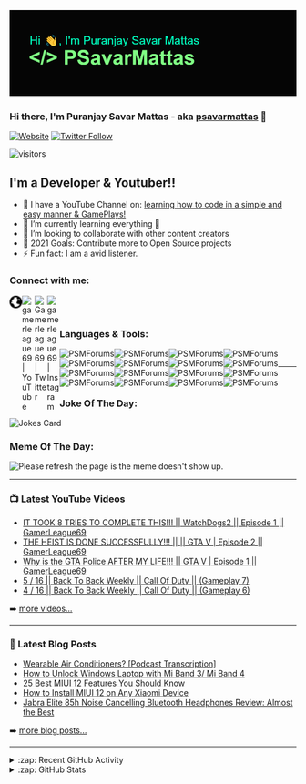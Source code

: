 ![Header](https://github.com/psavarmattas/psavarmattas/blob/master/header.png)

### Hi there, I'm Puranjay Savar Mattas - aka [psavarmattas][website] 👋

[![Website](https://img.shields.io/badge/Website-PSMForums-red?style=for-the-badge&logo=google)](https://psmforums.wordpress.com/)
[![Twitter Follow](https://img.shields.io/badge/Twitter-gamerleague69-blue?style=for-the-badge&logo=twitter)](https://twitter.com/gamerleague69)

![visitors](https://visitor-badge.glitch.me/badge?page_id=psavarmmattas.psavarmattas)

## I'm a Developer & Youtuber!!

- 🔭 I have a YouTube Channel on: [learning how to code in a simple and easy manner & GamePlays!][youtube]
- 🌱 I’m currently learning everything 🤣
- 👯 I’m looking to collaborate with other content creators
- 🥅 2021 Goals: Contribute more to Open Source projects
- ⚡ Fun fact: I am a avid listener. 


### Connect with me:

[<img align="left" alt="PSMForums" width="22px" src="https://raw.githubusercontent.com/iconic/open-iconic/master/svg/globe.svg" />][website]
[<img align="left" alt="gamerleague69 | YouTube" width="22px" src="https://cdn.jsdelivr.net/npm/simple-icons@v3/icons/youtube.svg" />][youtube]
[<img align="left" alt="Gamerleague69 | Twitter" width="22px" src="https://cdn.jsdelivr.net/npm/simple-icons@v3/icons/twitter.svg" />][twitter]
[<img align="left" alt="gamerleague69 | Instagram" width="22px" src="https://cdn.jsdelivr.net/npm/simple-icons@v3/icons/instagram.svg" />][instagram]

<br />
<br />

### Languages & Tools:

<img align="left" alt="PSMForums" src="https://img.shields.io/badge/python%20-%2314354C.svg?&style=for-the-badge&logo=python&logoColor=white"/>
<img align="left" alt="PSMForums" src="https://img.shields.io/badge/c%20-%2300599C.svg?&style=for-the-badge&logo=c&logoColor=white"/>
<img align="left" alt="PSMForums" src="https://img.shields.io/badge/c++%20-%2300599C.svg?&style=for-the-badge&logo=c%2B%2B&ogoColor=white"/>
<img align="left" alt="PSMForums" src="https://img.shields.io/badge/kotlin-%230095D5.svg?&style=for-the-badge&logo=kotlin&logoColor=white"/>
<img align="left" alt="PSMForums" src="https://img.shields.io/badge/html5%20-%23E34F26.svg?&style=for-the-badge&logo=html5&logoColor=white"/>
<img align="left" alt="PSMForums" src="https://img.shields.io/badge/markdown-%23000000.svg?&style=for-the-badge&logo=markdown&logoColor=white"/>
<img align="left" alt="PSMForums" src="https://img.shields.io/badge/material%20ui%20-%230081CB.svg?&style=for-the-badge&logo=material-ui&logoColor=white"/>
<img align="left" alt="PSMForums" src="https://img.shields.io/badge/adobe%20photoshop%20-%2331A8FF.svg?&style=for-the-badge&logo=adobe%20photoshop&logoColor=white"/>
<img align="left" alt="PSMForums" src="https://img.shields.io/badge/adobe%20illustrator%20-%23FF9A00.svg?&style=for-the-badge&logo=adobe%20illustrator&logoColor=white"/>
<img align="left" alt="PSMForums" src="https://img.shields.io/badge/git%20-%23F05033.svg?&style=for-the-badge&logo=git&logoColor=white"/>
<img align="left" alt="PSMForums" src="https://img.shields.io/badge/github%20-%23121011.svg?&style=for-the-badge&logo=github&logoColor=white"/>
<img align="left" alt="PSMForums" src="https://img.shields.io/badge/AWS%20-%23FF9900.svg?&style=for-the-badge&logo=amazon-aws&logoColor=white"/>
<img align="left" alt="PSMForums" src="https://img.shields.io/badge/Google%20Cloud%20-%234285F4.svg?&style=for-the-badge&logo=google-cloud&logoColor=white"/>
<img align="left" alt="PSMForums" src="https://img.shields.io/badge/azure%20-%230072C6.svg?&style=for-the-badge&logo=azure-devops&logoColor=white"/>
<imgalign="left" alt="PSMForums" src="https://img.shields.io/badge/vercel%20-%23000000.svg?&style=for-the-badge&logo=vercel&logoColor=white"/>
<imgalign="left" alt="PSMForums" src="https://img.shields.io/badge/firebase%20-%23039BE5.svg?&style=for-the-badge&logo=firebase"/>
<img align="left" alt="PSMForums" src="https://img.shields.io/badge/mysql-%2300f.svg?&style=for-the-badge&logo=mysql&logoColor=white"/>
<img align="left" alt="PSMForums" src="https://img.shields.io/badge/Jupyter%20-%23F37626.svg?&style=for-the-badge&logo=Jupyter&logoColor=white" />

<br />

---

<br />

### Joke Of The Day:
![Jokes Card](https://readme-jokes.vercel.app/api)


### Meme Of The Day:
<img src='https://random-memer.herokuapp.com/' title="Meme" alt="Please refresh the page is the meme doesn't show up.">

---

### 📺 Latest YouTube Videos

<!-- YOUTUBE:START -->
- [IT TOOK 8 TRIES TO COMPLETE THIS!!! || WatchDogs2 || Episode 1 || GamerLeague69](https://www.youtube.com/watch?v=wVOS1yg1PF4)
- [THE HEIST IS DONE SUCCESSFULLY!!! || || GTA V | Episode 2 || GamerLeague69](https://www.youtube.com/watch?v=_uRKBhCVLK8)
- [Why is the GTA Police AFTER MY LIFE!!! || GTA V | Episode 1 || GamerLeague69](https://www.youtube.com/watch?v=w09woQsxUNM)
- [5 / 16 || Back To Back Weekly || Call Of Duty || (Gameplay 7)](https://www.youtube.com/watch?v=4r5a5RWOPjA)
- [4 / 16 || Back To Back Weekly || Call Of Duty || (Gameplay 6)](https://www.youtube.com/watch?v=0N8D2lrv3pQ)
<!-- YOUTUBE:END -->

➡️ [more videos...](https://www.youtube.com/channel/UCCLpoIOWWKOFe1s627GwAeQ)

---

### 📕 Latest Blog Posts

<!-- BLOG-POST-LIST:START -->
- [Wearable Air Conditioners? [Podcast Transcription]](https://psmforums.wordpress.com/2020/07/27/wearable-air-conditioners-podcast-transcription/)
- [How to Unlock Windows Laptop with Mi Band 3/ Mi Band 4](https://psmforums.wordpress.com/2020/06/21/how-to-unlock-windows-laptop-with-mi-band-3-mi-band-4/)
- [25 Best MIUI 12 Features You Should Know](https://psmforums.wordpress.com/2020/06/21/25-best-miui-12-features-you-should-know/)
- [How to Install MIUI 12 on Any Xiaomi Device](https://psmforums.wordpress.com/2020/06/21/how-to-install-miui-12-on-any-xiaomi-device/)
- [Jabra Elite 85h Noise Cancelling Bluetooth Headphones Review: Almost the Best](https://psmforums.wordpress.com/2020/06/20/jabra-elite-85h-noise-cancelling-bluetooth-headphones-review-almost-the-best/)
<!-- BLOG-POST-LIST:END -->

➡️ [more blog posts...](https://psmforums.wordpress.com/)

---

<details>
<summary>:zap: Recent GitHub Activity</summary>

<!--START_SECTION:activity-->
1. ❗️ Opened issue [#4237](https://github.com/MicrosoftDocs/live-share/issues/4237) in [MicrosoftDocs/live-share](https://github.com/MicrosoftDocs/live-share)
2. ❗️ Closed issue [#2](https://github.com/psavarmattas/PSMBot-Virtual-Assistant/issues/2) in [psavarmattas/PSMBot-Virtual-Assistant](https://github.com/psavarmattas/PSMBot-Virtual-Assistant)
3. 🗣 Commented on [#2](https://github.com/psavarmattas/PSMBot-Virtual-Assistant/issues/2) in [psavarmattas/PSMBot-Virtual-Assistant](https://github.com/psavarmattas/PSMBot-Virtual-Assistant)
<!--END_SECTION:activity-->

</details>

<details>
<summary>:zap: GitHub Stats</summary>

<img align="left" alt="PSavarMattas's GitHub Stats" src="https://github-readme-stats.vercel.app/api?username=psavarmattas&show_icons=true&hide_border=true&theme=dark" />

<img align="left" alt="PSavarMattas's Top Languages" src="https://github-readme-stats.vercel.app/api/top-langs/?username=psavarmattas&layout=compact&theme=dark&show_icons=true&hide_border=true" />

</details>

[website]: https://psmforums.wordpress.com/
[twitter]: https://twitter.com/gamerleague69
[youtube]: https://www.youtube.com/channel/UCCLpoIOWWKOFe1s627GwAeQ
[instagram]: https://instagram.com/gamerleague69